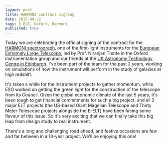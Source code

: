 ```yaml
---
layout: post
title: HARMONI contract signing
date: 2015-09-22
tags: E-ELT, Oxford, Harmoni
published: true
---
```



Today we are celebrating the official signing of the contract for the [HARMONI spectrograph](https://www2.physics.ox.ac.uk/research/visible-and-infrared-instruments/harmoni), one of the first-light instruments for the [European Extremely Large Telescope](http://www.eso.org/sci/facilities/eelt/), led by Prof. Niranjan Thatte in the Oxford instrumentation group and our friends at the [UK Astronomy Technology Centre in Edinburgh](http://www.ukatc.stfc.ac.uk/UKATC/default.aspx). I've been part of the team for the past 2 years, working on simulations of how the instrument will perform in the study of galaxies at high redshift.

It's taken a while for the instrument projects to gather momentum, while ESO worked on getting the green light for the construction of the telescope from its Council. Given the global economic climate of the last 5 years, it's been tough to get financial commitments for such a big project, and all 3 major ELT projects (the US-based Giant Magellan Telescope and Thirty Meter Telescope projects alongside the E-ELT) have been facing some flavour of this issue. So it's very exciting that we can finally take this big leap from design study to real instrument.

There's a long and challenging road ahead, and festive occasions are few and far between in a 10-year project. We'll be enjoying this one!